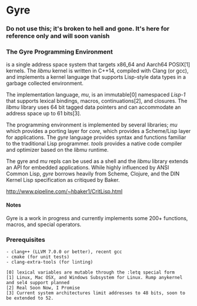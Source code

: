 # Gyre

### Do not use this; it's broken to hell and gone. It's here for reference only and will soon vanish

### The Gyre Programming Environment
is a single address space system that targets x86_64 and Aarch64 POSIX[1] kernels. The *libmu* kernel is written in C++14, compiled with Clang (or gcc), and implements a kernel language that supports Lisp-style data types in a garbage collected environment.

The implementation language, *mu*, is an immutable[0] namespaced *Lisp-1* that supports lexical bindings, macros, continuations[2], and closures. The *libmu* library uses 64 bit tagged data pointers and can accommodate an address space up to 61 bits[3].

The programming environment is implemented by several libraries; *mu* which provides a porting layer for *core*, which provides a Scheme/Lisp layer for applications. The *gyre* language provides syntax and functions familiar to the traditional Lisp programmer. *tools* provides a native code compiler and optimizer based on the *libmu* runtime.

The gyre and *mu* repls can be used as a shell and the *libmu* library extends an API for  embedded applications. While highly influenced by ANSI Common Lisp, *gyre* borrows heavily from Scheme, Clojure, and the DIN Kernel Lisp specification as critiqued by Baker.

http://www.pipeline.com/~hbaker1/CritLisp.html

#### Notes
Gyre is a work in progress and currently implements some 200+ functions, macros, and special operators.

### Prerequisites

    - clang++ (LLVM 7.0.0 or better), recent gcc
    - cmake (for unit tests)
    - clang-extra-tools (for linting)

```
[0] lexical variables are mutable through the :letq special form
[1] Linux, Mac OSX, and Windows Subsystem for Linux. Rump anykernel and sel4 support planned
[2] Real Soon Now, I Promise
[3] Current system architectures limit addresses to 48 bits, soon to be extended to 52.
```
